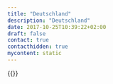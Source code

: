 ```yaml
---
title: "Deutschland"
description: "Deutschland"
date: 2017-10-25T10:39:22+02:00
draft: false
contact: true
contacthidden: true
mycontent: static
---
```

{{<partner-single
company="Deutschland"
type="si"
website="http://"
countrycode="DE"
city="Berlin"
description="this is just  a trial"
siregion="emea"
level="basic"
logo="//images.ctfassets.net/vpidbgnakfvf/4tD9TEaOOnCvPc9FN4h5Qa/9c6c48bdbe9fbe0ca8bb122bfb538036/deutschland_logo.png">}}